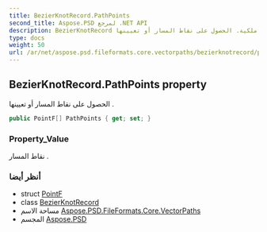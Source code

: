 ```yaml
---
title: BezierKnotRecord.PathPoints
second_title: Aspose.PSD لمرجع .NET API
description: BezierKnotRecord ملكية. الحصول على نقاط المسار أو تعيينها .
type: docs
weight: 50
url: /ar/net/aspose.psd.fileformats.core.vectorpaths/bezierknotrecord/pathpoints/
---
```

## BezierKnotRecord.PathPoints property

الحصول على نقاط المسار أو تعيينها .

```csharp
public PointF[] PathPoints { get; set; }
```

### Property_Value

نقاط المسار .

### أنظر أيضا

* struct [PointF](../../../aspose.psd/pointf/)
* class [BezierKnotRecord](../)
* مساحة الاسم [Aspose.PSD.FileFormats.Core.VectorPaths](../../bezierknotrecord/)
* المجسم [Aspose.PSD](../../../)


